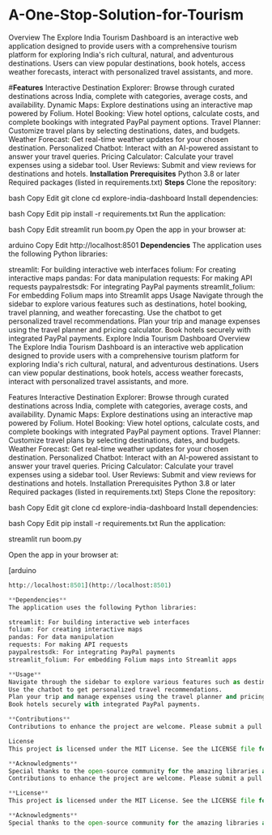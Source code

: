 # A-One-Stop-Solution-for-Tourism

Overview
The Explore India Tourism Dashboard is an interactive web application designed to provide users with a comprehensive tourism platform for exploring India's rich cultural, natural, and adventurous destinations. Users can view popular destinations, book hotels, access weather forecasts, interact with personalized travel assistants, and more.

#**Features**
Interactive Destination Explorer: Browse through curated destinations across India, complete with categories, average costs, and availability.
Dynamic Maps: Explore destinations using an interactive map powered by Folium.
Hotel Booking: View hotel options, calculate costs, and complete bookings with integrated PayPal payment options.
Travel Planner: Customize travel plans by selecting destinations, dates, and budgets.
Weather Forecast: Get real-time weather updates for your chosen destination.
Personalized Chatbot: Interact with an AI-powered assistant to answer your travel queries.
Pricing Calculator: Calculate your travel expenses using a sidebar tool.
User Reviews: Submit and view reviews for destinations and hotels.
**Installation**
**Prerequisites**
Python 3.8 or later
Required packages (listed in requirements.txt)
**Steps**
Clone the repository:

bash
Copy
Edit
git clone <repository-url>
cd explore-india-dashboard
Install dependencies:

bash
Copy
Edit
pip install -r requirements.txt
Run the application:

bash
Copy
Edit
streamlit run boom.py
Open the app in your browser at:

arduino
Copy
Edit
http://localhost:8501
**Dependencies**
The application uses the following Python libraries:

streamlit: For building interactive web interfaces
folium: For creating interactive maps
pandas: For data manipulation
requests: For making API requests
paypalrestsdk: For integrating PayPal payments
streamlit_folium: For embedding Folium maps into Streamlit apps
Usage
Navigate through the sidebar to explore various features such as destinations, hotel booking, travel planning, and weather forecasting.
Use the chatbot to get personalized travel recommendations.
Plan your trip and manage expenses using the travel planner and pricing calculator.
Book hotels securely with integrated PayPal payments.
Explore India Tourism Dashboard
Overview
The Explore India Tourism Dashboard is an interactive web application designed to provide users with a comprehensive tourism platform for exploring India's rich cultural, natural, and adventurous destinations. Users can view popular destinations, book hotels, access weather forecasts, interact with personalized travel assistants, and more.

Features
Interactive Destination Explorer: Browse through curated destinations across India, complete with categories, average costs, and availability.
Dynamic Maps: Explore destinations using an interactive map powered by Folium.
Hotel Booking: View hotel options, calculate costs, and complete bookings with integrated PayPal payment options.
Travel Planner: Customize travel plans by selecting destinations, dates, and budgets.
Weather Forecast: Get real-time weather updates for your chosen destination.
Personalized Chatbot: Interact with an AI-powered assistant to answer your travel queries.
Pricing Calculator: Calculate your travel expenses using a sidebar tool.
User Reviews: Submit and view reviews for destinations and hotels.
Installation
Prerequisites
Python 3.8 or later
Required packages (listed in requirements.txt)
Steps
Clone the repository:

bash
Copy
Edit
git clone <repository-url>
cd explore-india-dashboard
Install dependencies:

bash
Copy
Edit
pip install -r requirements.txt
Run the application:

streamlit run boom.py

Open the app in your browser at:

[arduino
```python
http://localhost:8501](http://localhost:8501)

**Dependencies**
The application uses the following Python libraries:

streamlit: For building interactive web interfaces
folium: For creating interactive maps
pandas: For data manipulation
requests: For making API requests
paypalrestsdk: For integrating PayPal payments
streamlit_folium: For embedding Folium maps into Streamlit apps

**Usage**
Navigate through the sidebar to explore various features such as destinations, hotel booking, travel planning, and weather forecasting.
Use the chatbot to get personalized travel recommendations.
Plan your trip and manage expenses using the travel planner and pricing calculator.
Book hotels securely with integrated PayPal payments.

**Contributions**
Contributions to enhance the project are welcome. Please submit a pull request or open an issue for any feature suggestions or bug reports.

License
This project is licensed under the MIT License. See the LICENSE file for details.

**Acknowledgments**
Special thanks to the open-source community for the amazing libraries and tools that power this project.
Contributions to enhance the project are welcome. Please submit a pull request or open an issue for any feature suggestions or bug reports.

**License**
This project is licensed under the MIT License. See the LICENSE file for details.

**Acknowledgments**
Special thanks to the open-source community for the amazing libraries and tools that power this project.
